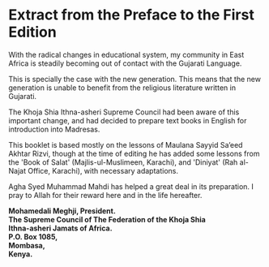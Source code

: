 Extract from the Preface to the First Edition
=============================================

With the radical changes in educational system, my community in East
Africa is steadily becoming out of contact with the Gujarati Language.

This is specially the case with the new generation. This means that the
new generation is unable to benefit from the religious literature
written in Gujarati.

The Khoja Shia Ithna-asheri Supreme Council had been aware of this
important change, and had decided to prepare text books in English for
introduction into Madresas.

This booklet is based mostly on the lessons of Maulana Sayyid Sa’eed
Akhtar Rizvi, though at the time of editing he has added some lessons
from the 'Book of Salat' (Majlis-ul-Muslimeen, Karachi), and 'Diniyat'
(Rah al-Najat Office, Karachi), with necessary adaptations.

Agha Syed Muhammad Mahdi has helped a great deal in its preparation. I
pray to Allah for their reward here and in the life hereafter.

**Mohamedali Meghji, President.**  
**The Supreme Council of The Federation of the Khoja Shia**  
**Ithna-asheri Jamats of Africa.**  
**P.O. Box 1085,**  
**Mombasa,**  
**Kenya.**


